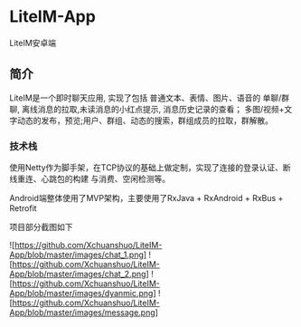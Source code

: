 # LiteIM-App
LiteIM安卓端
## 简介
LiteIM是一个即时聊天应用, 实现了包括 普通文本、表情、图片、语音的
单聊/群聊, 离线消息的拉取,未读消息的小红点提示, 消息历史记录的查看；
多图/视频+文字动态的发布，预览;用户、群组、动态的搜索，群组成员的拉取，群解散。
### 技术栈
使用Netty作为脚手架，在TCP协议的基础上做定制，实现了连接的登录认证、断线重连、心跳包的构建
与消费、空闲检测等。

Android端整体使用了MVP架构，主要使用了RxJava + RxAndroid + RxBus + Retrofit

项目部分截图如下

![https://github.com/Xchuanshuo/LiteIM-App/blob/master/images/chat_1.png]
![https://github.com/Xchuanshuo/LiteIM-App/blob/master/images/chat_2.png]
![https://github.com/Xchuanshuo/LiteIM-App/blob/master/images/dyanmic.png]
![https://github.com/Xchuanshuo/LiteIM-App/blob/master/images/message.png]

